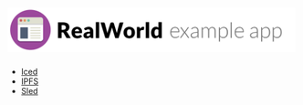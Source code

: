 # ![Rust Native DApp Example App](project-logo.png)

- [Iced](https://github.com/hecrj/iced)
- [IPFS](https://github.com/ipfs-rust/rust-ipfs)
- [Sled](https://github.com/spacejam/sled)
